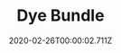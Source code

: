 ---
templateKey: blog-post
featuredpost: false
date: 2020-02-26T00:00:02.711Z
featuredimage: /img/Dye_Bundle.png
title: Dye Bundle
description: Bulletin Board
count: 6 out of 6
reward: Seed Maker (1)
tags:
  - Red Mushroom
  - Sea Urchin
  - Sunflower
  - Duck Feather
  - Aquamarine
  - Red Cabbage
  - bundles
  - Bulletin Board
---